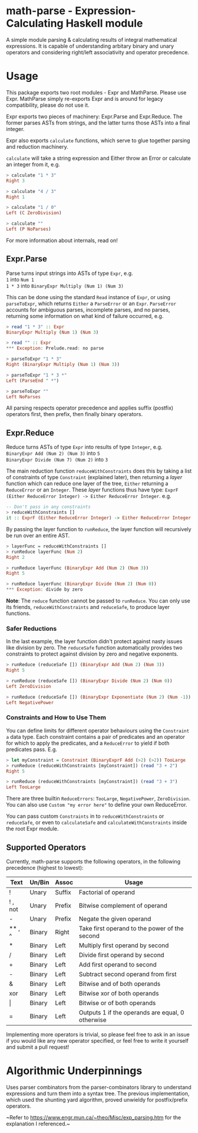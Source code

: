 # math-parse - Expression-Calculating Haskell module

A simple module parsing & calculating results of integral mathematical
expressions. It is capable of understanding arbitary binary and unary operators
and considering right/left associativity and operator precedence.

# Usage
This package exports two root modules - Expr and MathParse. Please use Expr.
MathParse simply re-exports Expr and is around for legacy compatibility, please
do not use it.

Expr exports two pieces of machinery: Expr.Parse and Expr.Reduce. The former
parses ASTs from strings, and the latter turns those ASTs into a final integer.

Expr also exports `calculate` functions, which serve to glue together parsing
and reduction machinery.

`calculate` will take a string expression and Either throw an Error or
calculate an integer from it, e.g.
```hs
> calculate "1 * 3"
Right 3

> calculate "4 / 3"
Right 1

> calculate "1 / 0"
Left (C ZeroDivision)

> calculate ""
Left (P NoParses)
```

For more information about internals, read on!

## Expr.Parse
Parse turns input strings into ASTs of type `Expr`, e.g.  
`1` into `Num 1`  
`1 * 3` into `BinaryExpr Multiply (Num 1) (Num 3)`  

This can be done using the standard `Read` instance of `Expr`, or using
`parseToExpr`, which returns `Either` a `ParseError` or an `Expr`. `ParseError`
accounts for ambiguous parses, incomplete parses, and no parses, returning some
information on what kind of failure occurred, e.g.  
```hs
> read "1 * 3" :: Expr
BinaryExpr Multiply (Num 1) (Num 3)

> read "" :: Expr
*** Exception: Prelude.read: no parse

> parseToExpr "1 * 3"
Right (BinaryExpr Multiply (Num 1) (Num 3))

> parseToExpr "1 * 3 *"
Left (ParseEnd " *")

> parseToExpr ""
Left NoParses
```

All parsing respects operator precedence and applies suffix (postfix) operators
first, then prefix, then finally binary operators.

## Expr.Reduce
Reduce turns ASTs of type `Expr` into results of type `Integer`, e.g.  
`BinaryExpr Add (Num 2) (Num 3)` into `5`  
`BinaryExpr Divide (Num 7) (Num 2)` into `3`

The main reduction function `reduceWithConstraints` does this by taking a list
of constraints of type `Constraint` (explained later), then returning a *layer*
function which can reduce one layer of the tree, `Either` returning a
`ReduceError` or an `Integer`.
These *layer* functions thus have type:
`ExprF (Either ReduceError Integer) -> Either ReduceError Integer`. e.g.  
```hs
-- Don't pass in any constraints
> reduceWithConstraints [] 
it :: ExprF (Either ReduceError Integer) -> Either ReduceError Integer
```

By passing the layer function to `runReduce`, the layer function will
recursively be run over an entire AST.
```hs
> layerFunc = reduceWithConstraints []
> runReduce layerFunc (Num 2)
Right 2

> runReduce layerFunc (BinaryExpr Add (Num 2) (Num 3))
Right 5

> runReduce layerFunc (BinaryExpr Divide (Num 2) (Num 0))
*** Exception: divide by zero
```

**Note**: The `reduce` function cannot be passed to `runReduce`. You can only
use its friends, `reduceWithConstraints` and `reduceSafe`, to produce layer
functions.

### Safer Reductions
In the last example, the layer function didn't protect against nasty issues like
division by zero. The `reduceSafe` function automatically provides two
constraints to protect against division by zero and negative exponents.
```hs
> runReduce (reduceSafe []) (BinaryExpr Add (Num 2) (Num 3))
Right 5

> runReduce (reduceSafe []) (BinaryExpr Divide (Num 2) (Num 0))
Left ZeroDivision

> runReduce (reduceSafe []) (BinaryExpr Exponentiate (Num 2) (Num -1))
Left NegativePower
```

### Constraints and How to Use Them
You can define limits for different operator behaviours using the 
`Constraint a` data type. Each constraint contains a pair of predicates and an
operator for which to apply the predicates, and a `ReduceError` to yield if both
predicates pass. E.g.  
```hs
> let myConstraint = Constraint (BinaryExprF Add (>2) (>2)) TooLarge
> runReduce (reduceWithConstraints [myConstraint]) (read "3 + 2")
Right 5

> runReduce (reduceWithConstraints [myConstraint]) (read "3 + 3")
Left TooLarge
```

There are three builtin `ReduceErrors`: `TooLarge`, `NegativePower`,
`ZeroDivision`. You can also use `Custom "my error here"` to define your own
ReduceError.

You can pass custom `Constraints` in to `reduceWithConstraints` or
`reduceSafe`, or even to `calculateSafe` and `calculateWithConstraints` inside
the root Expr module.

## Supported Operators
Currently, math-parse supports the following operators, in the following
precedence (highest to lowest):

| Text     | Un/Bin | Assoc  | Usage                                            |
|--------- |--------|--------|--------------------------------------------------|
|  !       | Unary  | Suffix | Factorial of operand                             |
|  ! , not | Unary  | Prefix | Bitwise complement of operand                    |
|  -       | Unary  | Prefix | Negate the given operand                         |
|  ** , ^  | Binary | Right  | Take first operand to the power of the second    |
|  *       | Binary | Left   | Multiply first operand by second                 |
|  /       | Binary | Left   | Divide first operand by second                   |
|  +       | Binary | Left   | Add first operand to second                      |
|  -       | Binary | Left   | Subtract second operand from first               |
|  &       | Binary | Left   | Bitwise and of both operands                     |
|  xor     | Binary | Left   | Bitwise xor of both operands                     |
| \|       | Binary | Left   | Bitwise or of both operands                      |
|  =       | Binary | Left   | Outputs 1 if the operands are equal, 0 otherwise |

Implementing more operators is trivial, so please feel free to ask in an issue
if you would like any new operator specified, or feel free to write it yourself
and submit a pull request!

# Algorithmic Underpinnings
Uses parser combinators from the parser-combinators library to understand
expressions and turn them into a syntax tree. The previous implementation,
which used the shunting yard algorithm, proved unwieldy for postfix/prefix
operators.

~Refer to https://www.engr.mun.ca/~theo/Misc/exp_parsing.htm for the explanation
I referenced.~
